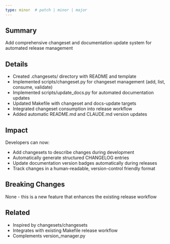 ```yaml
---
type: minor  # patch | minor | major
---
```


## Summary
Add comprehensive changeset and documentation update system for automated release management

## Details
- Created .changesets/ directory with README and template
- Implemented scripts/changeset.py for changeset management (add, list, consume, validate)
- Implemented scripts/update_docs.py for automated documentation updates
- Updated Makefile with changeset and docs-update targets
- Integrated changeset consumption into release workflow
- Added automatic README.md and CLAUDE.md version updates

## Impact
Developers can now:
- Add changesets to describe changes during development
- Automatically generate structured CHANGELOG entries
- Update documentation version badges automatically during releases
- Track changes in a human-readable, version-control friendly format

## Breaking Changes
None - this is a new feature that enhances the existing release workflow

## Related
- Inspired by changesets/changesets
- Integrates with existing Makefile release workflow
- Complements version_manager.py
